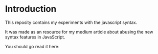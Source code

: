 # Introduction

This reposity contains my experiments with the javascript syntax.

It was made as an resource for my medium article about abusing the
new syntax features in JavaScript.

You should go read it here: 